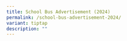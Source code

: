 ```yaml
---
title: School Bus Advertisement (2024)
permalink: /school-bus-advertisement-2024/
variant: tiptap
description: ""
---
```

